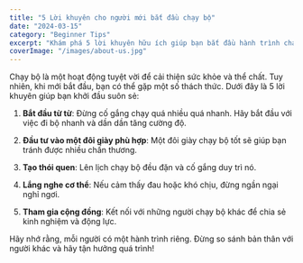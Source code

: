 ```yaml
---
title: "5 Lời khuyên cho người mới bắt đầu chạy bộ"
date: "2024-03-15"
category: "Beginner Tips"
excerpt: "Khám phá 5 lời khuyên hữu ích giúp bạn bắt đầu hành trình chạy bộ một cách an toàn và hiệu quả."
coverImage: "/images/about-us.jpg"
---
```


Chạy bộ là một hoạt động tuyệt vời để cải thiện sức khỏe và thể chất. Tuy nhiên, khi mới bắt đầu, bạn có thể gặp một số thách thức. Dưới đây là 5 lời khuyên giúp bạn khởi đầu suôn sẻ:

1. **Bắt đầu từ từ**: Đừng cố gắng chạy quá nhiều quá nhanh. Hãy bắt đầu với việc đi bộ nhanh và dần dần tăng cường độ.

2. **Đầu tư vào một đôi giày phù hợp**: Một đôi giày chạy bộ tốt sẽ giúp bạn tránh được nhiều chấn thương.

3. **Tạo thói quen**: Lên lịch chạy bộ đều đặn và cố gắng duy trì nó.

4. **Lắng nghe cơ thể**: Nếu cảm thấy đau hoặc khó chịu, đừng ngần ngại nghỉ ngơi.

5. **Tham gia cộng đồng**: Kết nối với những người chạy bộ khác để chia sẻ kinh nghiệm và động lực.

Hãy nhớ rằng, mỗi người có một hành trình riêng. Đừng so sánh bản thân với người khác và hãy tận hưởng quá trình!
